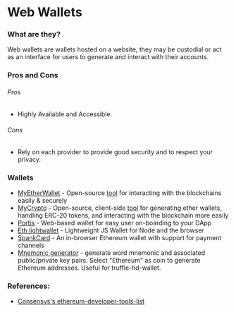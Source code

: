 # Web Wallets

### What are they?

Web wallets are wallets hosted on a website, they may be custodial or act as an interface for users to generate and interact with their accounts.

### Pros and Cons

###### Pros

* Highly Available and Accessible.

###### Cons

* Rely on each provider to provide good security and to respect your privacy.

### Wallets
* [MyEtherWallet](https://github.com/MyEtherWallet) - Open-source [tool](https://www.myetherwallet.com/) for interacting with the blockchains easily & securely
* [MyCrypto](https://github.com/MyCryptoHQ) - Open-source, client-side [tool](https://mycrypto.com/account) for generating ether wallets, handling ERC-20 tokens, and interacting with the blockchain more easily
* [Portis](https://portis.io/) - Web-based wallet for easy user on-boarding to your DApp
* [Eth lightwallet](https://github.com/ConsenSys/eth-lightwallet) - Lightweight JS Wallet for Node and the browser
* [SpankCard](https://github.com/SpankChain/SpankCard) - An in-browser Ethereum wallet with support for payment channels
* [Mnemonic generator](https://iancoleman.io/bip39/) - generate word mnemonic and associated public/private key pairs. Select "Ethereum" as coin to generate Ethereum addresses. Useful for truffle-hd-wallet.

### References:
* [Consensys's ethereum-developer-tools-list](https://github.com/ConsenSys/ethereum-developer-tools-list/blob/master/EcosystemResources.md)
